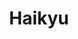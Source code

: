 ---
layout: lecteur.njk
tags : haikyu

title : Haikyu
episode : 11
saison : 4
iframe :
cc :  VostFr
    
---